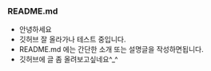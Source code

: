 ### README.md

 - 안녕하세요
 - 깃허브 잘 올라가나 테스트 중입니다.
 - README.md 에는 간단한 소개 또는 설명글을 작성하면됩니다.
 - 깃허브에 글 좀 올려보고싶네요^_^
